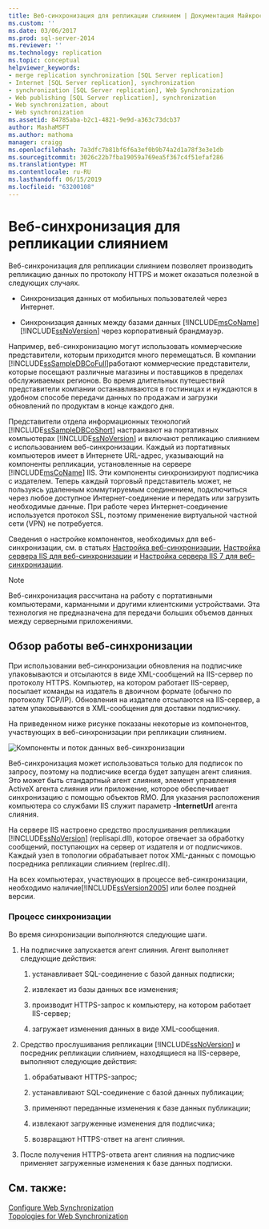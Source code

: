 ```yaml
---
title: Веб-синхронизация для репликации слиянием | Документация Майкрософт
ms.custom: ''
ms.date: 03/06/2017
ms.prod: sql-server-2014
ms.reviewer: ''
ms.technology: replication
ms.topic: conceptual
helpviewer_keywords:
- merge replication synchronization [SQL Server replication]
- Internet [SQL Server replication], synchronization
- synchronization [SQL Server replication], Web Synchronization
- Web publishing [SQL Server replication], synchronization
- Web synchronization, about
- Web synchronization
ms.assetid: 84785aba-b2c1-4821-9e9d-a363c73dcb37
author: MashaMSFT
ms.author: mathoma
manager: craigg
ms.openlocfilehash: 7a3dfc7b81bf6f6a3ef0b9b74a2d1a78f3e3e1db
ms.sourcegitcommit: 3026c22b7fba19059a769ea5f367c4f51efaf286
ms.translationtype: MT
ms.contentlocale: ru-RU
ms.lasthandoff: 06/15/2019
ms.locfileid: "63200108"
---
```

# <a name="web-synchronization-for-merge-replication"></a>Веб-синхронизация для репликации слиянием
  Веб-синхронизация для репликации слиянием позволяет производить репликацию данных по протоколу HTTPS и может оказаться полезной в следующих случаях.  
  
-   Синхронизация данных от мобильных пользователей через Интернет.  
  
-   Синхронизация данных между базами данных [!INCLUDE[msCoName](../../includes/msconame-md.md)] [!INCLUDE[ssNoVersion](../../includes/ssnoversion-md.md)] через корпоративный брандмауэр.  
  
 Например, веб-синхронизацию могут использовать коммерческие представители, которым приходится много перемещаться. В компании [!INCLUDE[ssSampleDBCoFull](../../includes/sssampledbcofull-md.md)]работают коммерческие представители, которые посещают различные магазины и поставщиков в пределах обслуживаемых регионов. Во время длительных путешествий представители компании останавливаются в гостиницах и нуждаются в удобном способе передачи данных по продажам и загрузки обновлений по продуктам в конце каждого дня.  
  
 Представители отдела информационных технологий [!INCLUDE[ssSampleDBCoShort](../../includes/sssampledbcoshort-md.md)] настраивают на портативных компьютерах [!INCLUDE[ssNoVersion](../../includes/ssnoversion-md.md)] и включают репликацию слиянием с использованием веб-синхронизации. Каждый из портативных компьютеров имеет в Интернете URL-адрес, указывающий на компоненты репликации, установленные на сервере [!INCLUDE[msCoName](../../includes/msconame-md.md)] IIS. Эти компоненты синхронизируют подписчика с издателем. Теперь каждый торговый представитель может, не пользуясь удаленным коммутируемым соединением, подключиться через любое доступное Интернет-соединение и передать или загрузить необходимые данные. При работе через Интернет-соединение используется протокол SSL, поэтому применение виртуальной частной сети (VPN) не потребуется.  
  
 Сведения о настройке компонентов, необходимых для веб-синхронизации, см. в статьях [Настройка веб-синхронизации](configure-web-synchronization.md), [Настройка сервера IIS для веб-синхронизации](configure-iis-for-web-synchronization.md) и [Настройка сервера IIS 7 для веб-синхронизации](configure-iis-7-for-web-synchronization.md).  
  
> [!NOTE]  
>  Веб-синхронизация рассчитана на работу с портативными компьютерами, карманными и другими клиентскими устройствами. Эта технология не предназначена для передачи больших объемов данных между серверными приложениями.  
  
## <a name="overview-of-how-web-synchronization-works"></a>Обзор работы веб-синхронизации  
 При использовании веб-синхронизации обновления на подписчике упаковываются и отсылаются в виде XML-сообщений на IIS-сервер по протоколу HTTPS. Компьютер, на котором работает IIS-сервер, посылает команды на издатель в двоичном формате (обычно по протоколу TCP/IP). Обновления на издателе отсылаются на IIS-сервер, а затем упаковываются в XML-сообщения для доставки подписчику.  
  
 На приведенном ниже рисунке показаны некоторые из компонентов, участвующих в веб-синхронизации при репликации слиянием.  
  
 ![Компоненты и поток данных веб-синхронизации](media/web-sync01.gif "Компоненты и поток данных веб-синхронизации")  
  
 Веб-синхронизация может использоваться только для подписок по запросу, поэтому на подписчике всегда будет запущен агент слияния. Это может быть стандартный агент слияния, элемент управления ActiveX агента слияния или приложение, которое обеспечивает синхронизацию с помощью объектов RMO. Для указания расположения компьютера со службами IIS служит параметр **-InternetUrl** агента слияния.  
  
 На сервере IIS настроено средство прослушивания репликации [!INCLUDE[ssNoVersion](../../includes/ssnoversion-md.md)] (replisapi.dll), которое отвечает за обработку сообщений, поступающих на сервер от издателя и от подписчиков. Каждый узел в топологии обрабатывает поток XML-данных с помощью посредника репликации слиянием (replrec.dll).  
  
 На всех компьютерах, участвующих в процессе веб-синхронизации, необходимо наличие[!INCLUDE[ssVersion2005](../../includes/ssversion2005-md.md)] или более поздней версии.  
  
### <a name="synchronization-process"></a>Процесс синхронизации  
 Во время синхронизации выполняются следующие шаги.  
  
1.  На подписчике запускается агент слияния. Агент выполняет следующие действия:  
  
    1.  устанавливает SQL-соединение с базой данных подписки;  
  
    2.  извлекает из базы данных все изменения;  
  
    3.  производит HTTPS-запрос к компьютеру, на котором работает IIS-сервер;  
  
    4.  загружает изменения данных в виде XML-сообщения.  
  
2.  Средство прослушивания репликации [!INCLUDE[ssNoVersion](../../includes/ssnoversion-md.md)] и посредник репликации слиянием, находящиеся на IIS-сервере, выполняют следующие действия:  
  
    1.  обрабатывают HTTPS-запрос;  
  
    2.  устанавливают SQL-соединение с базой данных публикации;  
  
    3.  применяют переданные изменения к базе данных публикации;  
  
    4.  извлекают загруженные изменения для подписчика;  
  
    5.  возвращают HTTPS-ответ на агент слияния.  
  
3.  После получения HTTPS-ответа агент слияния на подписчике применяет загруженные изменения к базе данных подписки.  
  
## <a name="see-also"></a>См. также:  
 [Configure Web Synchronization](configure-web-synchronization.md)   
 [Topologies for Web Synchronization](topologies-for-web-synchronization.md)  
  
  
